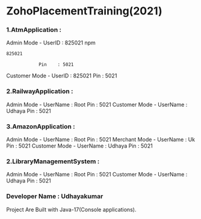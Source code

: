 # ZohoPlacementTraining(2021)
### 1.AtmApplication :
Admin Mode    - UserID : 825021
npm
  ```sh
  825021
  ```
                Pin    : 5021
Customer Mode - UserID : 825021
                Pin    : 5021   

### 2.RailwayApplication :
Admin Mode    - UserName : Root
                Pin      : 5021
Customer Mode - UserName : Udhaya
                Pin      : 5021   
                
### 3.AmazonApplication :
Admin Mode    - UserName : Root
                Pin      : 5021
Merchant Mode - UserName : Uk
                Pin      : 5021 
Customer Mode - UserName : Udhaya
                Pin      : 5021   

### 2.LibraryManagementSystem :
Admin Mode    - UserName : Root
                Pin      : 5021
Customer Mode - UserName : Udhaya
                Pin      : 5021                                            
### Developer Name : Udhayakumar 
Project Are Built with Java-17(Console applications).
